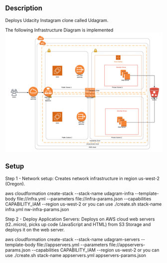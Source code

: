 ## Description
Deploys Udacity Instagram clone called Udagram.

The following Infrastructure Diagram is implemented
![image](udagram_diagram.png)

## Setup

Step 1 - Network setup:
Creates network infrastructure in region us-west-2 (Oregon).

aws cloudformation create-stack --stack-name udagram-infra --template-body file://infra.yml --parameters file://infra-params.json --capabilities CAPABILITY_IAM --region us-west-2
or you can use 
./create.sh stack-name infra.yml nw-infra-params.json

Step 2 - Deploy Application Servers:
Deploys on AWS cloud web servers (t2..micro), picks up code (JavaScript and HTML) from S3 Storage and deploys it on the web server.

aws cloudformation create-stack --stack-name udagram-servers --template-body file://appservers.yml --parameters file://appservers-params.json --capabilities CAPABILITY_IAM --region us-west-2
or you can use
./create.sh stack-name appservers.yml appservers-params.json


